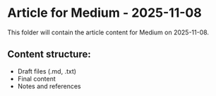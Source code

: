 # Article for Medium - 2025-11-08

This folder will contain the article content for Medium on 2025-11-08.

## Content structure:
- Draft files (.md, .txt)
- Final content
- Notes and references
